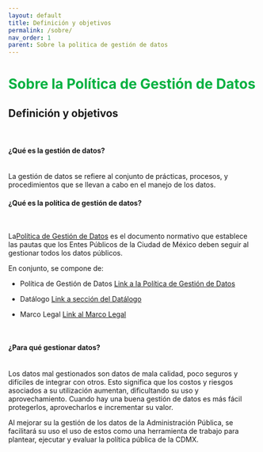 ```yaml
---
layout: default
title: Definición y objetivos
permalink: /sobre/
nav_order: 1
parent: Sobre la politica de gestión de datos
---
```



<h1 style="color:#00b140">Sobre la Política de Gestión de Datos</h1>

<h2>Definición y objetivos</h2>
<br>

<h4><b>¿Qué es la gestión de datos?</b></h4>
<br>
La gestión de datos se refiere al conjunto de prácticas, procesos, y procedimientos que se llevan a cabo en el manejo de los datos.

<h4><b>¿Qué es la política de gestión de datos?</b></h4>

<br>

La<a href="https://viriesc.github.io/micrositio_adip/datalogo">Política de Gestión de Datos</a> es el documento normativo que establece las pautas que los Entes Públicos  de la Ciudad de México deben seguir al gestionar todos los datos públicos. 


En conjunto, se compone de:


- Política  de Gestión de Datos <a href="https://viriesc.github.io/micrositio_adip/sobre/"> Link a la Política de Gestión de Datos</a>

- Datálogo <a href="https://viriesc.github.io/micrositio_adip/datalogo">Link a sección del Datálogo</a>

- Marco Legal <a href="https://viriesc.github.io/micrositio_adip/marco_legal">Link al Marco Legal</a>
<br>

<h4><b>¿Para qué gestionar datos?</b></h4>
 <br>
Los datos mal gestionados son datos de mala calidad, poco seguros y difíciles de integrar con otros. Esto significa que los costos y riesgos asociados a su utilización aumentan, dificultando su uso y aprovechamiento. Cuando hay una buena gestión de datos es más fácil protegerlos, aprovecharlos e incrementar su valor. 

Al mejorar su la gestión de los datos de la Administración Pública, se facilitará su uso el uso de estos como una herramienta de trabajo para plantear, ejecutar y evaluar la política pública de la CDMX. 
